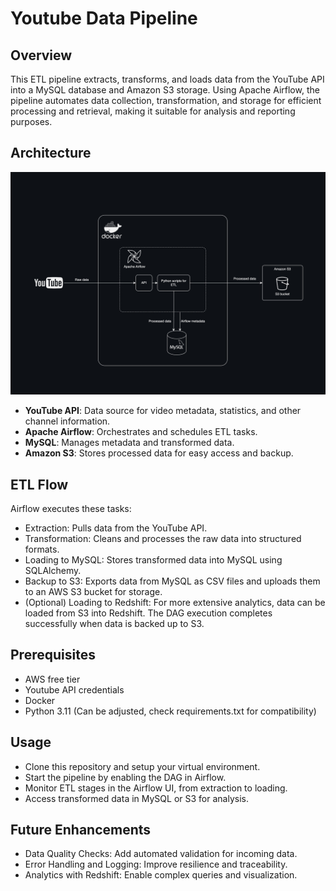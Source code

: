 # Youtube Data Pipeline

## Overview
This ETL pipeline extracts, transforms, and loads data from the YouTube API into a MySQL database and Amazon S3 storage. Using Apache Airflow, the pipeline automates data collection, transformation, and storage for efficient processing and retrieval, making it suitable for analysis and reporting purposes.

## Architecture
![alt text](https://github.com/annguyen-git/youtube_etl_pipeline/blob/main/ytpipeline.jpg)

- **YouTube API**: Data source for video metadata, statistics, and other channel information.
- **Apache Airflow**: Orchestrates and schedules ETL tasks.
- **MySQL**: Manages metadata and transformed data.
- **Amazon S3**: Stores processed data for easy access and backup.

 ## ETL Flow
Airflow executes these tasks:
- Extraction: Pulls data from the YouTube API.
- Transformation: Cleans and processes the raw data into structured formats.
- Loading to MySQL: Stores transformed data into MySQL using SQLAlchemy.
- Backup to S3: Exports data from MySQL as CSV files and uploads them to an AWS S3 bucket for storage.
- (Optional) Loading to Redshift: For more extensive analytics, data can be loaded from S3 into Redshift.
The DAG execution completes successfully when data is backed up to S3.

## Prerequisites
- AWS free tier
- Youtube API credentials
- Docker
- Python 3.11 (Can be adjusted, check requirements.txt for compatibility)

## Usage
- Clone this repository and setup your virtual environment.
- Start the pipeline by enabling the DAG in Airflow.
- Monitor ETL stages in the Airflow UI, from extraction to loading.
- Access transformed data in MySQL or S3 for analysis.

## Future Enhancements
- Data Quality Checks: Add automated validation for incoming data.
- Error Handling and Logging: Improve resilience and traceability.
- Analytics with Redshift: Enable complex queries and visualization.
